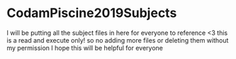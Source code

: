 # CodamPiscine2019Subjects
I will be putting all the subject files in here for everyone to reference &lt;3
this is a read and execute only! so no adding more files or deleting them without my permission
I hope this will be helpful for everyone
